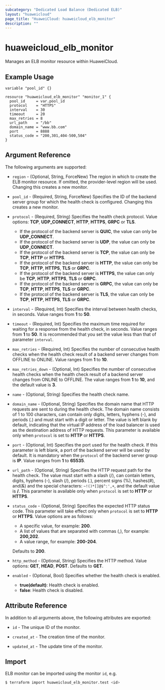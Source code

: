 ```yaml
---
subcategory: "Dedicated Load Balance (Dedicated ELB)"
layout: "huaweicloud"
page_title: "HuaweiCloud: huaweicloud_elb_monitor"
description: ""
---
```


# huaweicloud_elb_monitor

Manages an ELB monitor resource within HuaweiCloud.

## Example Usage

```hcl
variable "pool_id" {}

resource "huaweicloud_elb_monitor" "monitor_1" {
  pool_id     = var.pool_id
  protocol    = "HTTPS"
  interval    = 30
  timeout     = 20
  max_retries = 8
  url_path    = "/bb"
  domain_name = "www.bb.com"
  port        = 8888
  status_code = "200,301,404-500,504"
}
```

## Argument Reference

The following arguments are supported:

* `region` - (Optional, String, ForceNew) The region in which to create the ELB monitor resource. If omitted, the
  provider-level region will be used. Changing this creates a new monitor.

* `pool_id` - (Required, String, ForceNew) Specifies the ID of the backend server group for which the health check is
  configured. Changing this creates a new monitor.

* `protocol` - (Required, String) Specifies the health check protocol. Value options: **TCP**, **UDP_CONNECT**,
  **HTTP**, **HTTPS**, **GRPC** or **TLS**.
  + If the protocol of the backend server is **QUIC**, the value can only be **UDP_CONNECT**.
  + If the protocol of the backend server is **UDP**, the value can only be **UDP_CONNECT**.
  + If the protocol of the backend server is **TCP**, the value can only be **TCP**, **HTTP** or **HTTPS**.
  + If the protocol of the backend server is **HTTP**, the value can only be **TCP**, **HTTP**, **HTTPS**, **TLS** or **GRPC**.
  + If the protocol of the backend server is **HTTPS**, the value can only be **TCP**, **HTTP**, **HTTPS**, **TLS** or **GRPC**.
  + If the protocol of the backend server is **GRPC**, the value can only be **TCP**, **HTTP**, **HTTPS**, **TLS** or **GRPC**.
  + If the protocol of the backend server is **TLS**, the value can only be **TCP**, **HTTP**, **HTTPS**, **TLS** or **GRPC**.

* `interval` - (Required, Int) Specifies the interval between health checks, in seconds.
  Value ranges from **1** to **50**.

* `timeout` - (Required, Int) Specifies the maximum time required for waiting for a response from the health check,
  in seconds. Value ranges from **1** to **50**. It is recommended that you set the value less than that of
  parameter `interval`.

* `max_retries` - (Required, Int) Specifies the number of consecutive health checks when the health check result of
  a backend server changes from OFFLINE to ONLINE. Value ranges from **1** to **10**.

* `max_retries_down` - (Optional, Int) Specifies the number of consecutive health checks when the health check result of
  a backend server changes from ONLINE to OFFLINE. The value ranges from **1** to **10**, and the default value is **3**.

* `name` - (Optional, String) Specifies the health check name.

* `domain_name` - (Optional, String) Specifies the domain name that HTTP requests are sent to during the health check.
  The domain name consists of 1 to 100 characters, can contain only digits, letters, hyphens (-), and periods (.) and
  must start with a digit or letter. The value is left blank by default, indicating that the virtual IP address of the
  load balancer is used as the destination address of HTTP requests. This parameter is available only when `protocol`
  is set to **HTTP** or **HTTPS**.

* `port` - (Optional, Int) Specifies the port used for the health check. If this parameter is left blank, a port of
  the backend server will be used by default. It is mandatory when the `protocol` of the backend server group is **IP**.
  Value ranges from **1** to **65535**.

* `url_path` - (Optional, String) Specifies the HTTP request path for the health check. The value must start with a
  slash (/), can contain letters, digits, hyphens (-), slash (/), periods (.), percent signs (%), hashes(#), and(&)
  and the special characters: `~!()*[]@$^:',+`, and the default value is **/**. This parameter is available only when
  `protocol` is set to **HTTP** or **HTTPS**.

* `status_code` - (Optional, String) Specifies the expected HTTP status code. This parameter will take effect only when
  `protocol` is set to **HTTP** or **HTTPS**. Value options are as follows:
  + A specific value, for example: **200**.
  + A list of values that are separated with commas (,), for example: **200,202**.
  + A value range, for example: **200-204**.

  Defaults to **200**.

* `http_method` - (Optional, String) Specifies the HTTP method. Value options: **GET**, **HEAD**, **POST**. Defaults to **GET**.

* `enabled` - (Optional, Bool) Specifies whether the health check is enabled.
  + **true(default)**: Health check is enabled.
  + **false**: Health check is disabled.

## Attribute Reference

In addition to all arguments above, the following attributes are exported:

* `id` - The unique ID of the monitor.

* `created_at` - The creation time of the monitor.

* `updated_at` - The update time of the monitor.

## Import

ELB monitor can be imported using the monitor `id`, e.g.

```bash
$ terraform import huaweicloud_elb_monitor.test <id>
```
